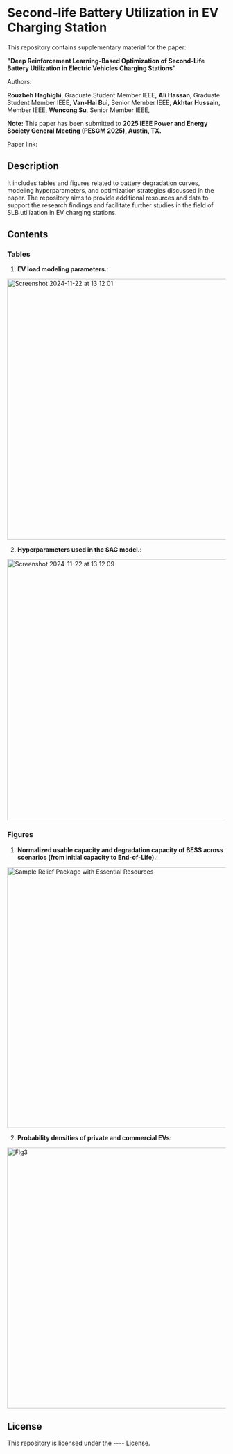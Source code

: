# Second-life Battery Utilization in EV Charging Station

#### 
This repository contains supplementary material for the paper:

**"Deep Reinforcement Learning-Based Optimization of Second-Life Battery Utilization in Electric Vehicles Charging Stations"**

Authors:

**Rouzbeh Haghighi**, Graduate Student Member IEEE, **Ali Hassan**, Graduate Student Member IEEE, **Van-Hai Bui**, Senior Member IEEE, **Akhtar Hussain**, Member IEEE, **Wencong Su**, Senior Member IEEE, 

**Note:**
This paper has been submitted to **2025 IEEE Power and Energy Society General Meeting (PESGM 2025), Austin, TX.**

Paper link:

## Description

It includes tables and figures related to battery degradation curves, modeling hyperparameters, and optimization strategies discussed in the paper. The repository aims to provide additional resources and data to support the research findings and facilitate further studies in the field of SLB utilization in EV charging stations.


## Contents
### Tables

1. **EV load modeling parameters.**:

<img width="600" alt="Screenshot 2024-11-22 at 13 12 01" src="https://github.com/user-attachments/assets/8edf77f0-2662-4ec5-80f0-1f685c7e3679">

2. **Hyperparameters used in the SAC model.**:

<img width="600" alt="Screenshot 2024-11-22 at 13 12 09" src="https://github.com/user-attachments/assets/3ef7367e-9b26-4d2b-aa86-1e842c993b1c">


### Figures
1. **Normalized usable capacity and degradation capacity of BESS across scenarios (from initial capacity to End-of-Life).**:

<img width="600" alt="Sample Relief Package with Essential Resources" src="https://github.com/user-attachments/assets/48948e33-e6b0-4620-ad51-a72ce85f161c">


2. **Probability densities of private and commercial EVs**:

<img width="600" alt="Fig3" src="https://github.com/user-attachments/assets/e9157452-8e78-4a2c-941b-78a54b1ddd55">



## License

This repository is licensed under the ---- License.

